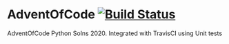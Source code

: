 # AdventOfCode [![Build Status](https://travis-ci.com/jamiebarker0310/AdventOfCode.svg?branch=master)](https://travis-ci.com/jamiebarker0310/AdventOfCode)
AdventOfCode Python Solns 2020.
Integrated with TravisCI using Unit tests
